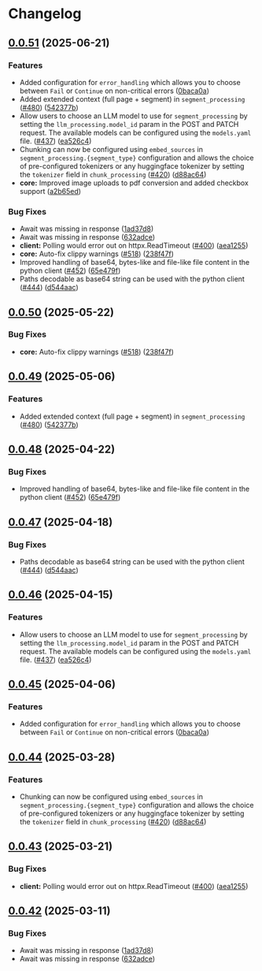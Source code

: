 # Changelog

## [0.0.51](https://github.com/dhruvb26/keycloakify-setup/compare/chunkr-ai-v0.0.50...chunkr-ai-v0.0.51) (2025-06-21)


### Features

* Added configuration for `error_handling` which allows you to choose between `Fail` or `Continue` on non-critical errors ([0baca0a](https://github.com/dhruvb26/keycloakify-setup/commit/0baca0a519b44d139f64d02bec754f259ed329de))
* Added extended context (full page + segment) in `segment_processing` ([#480](https://github.com/dhruvb26/keycloakify-setup/issues/480)) ([542377b](https://github.com/dhruvb26/keycloakify-setup/commit/542377b904aef5fb215bdea3f837315a23eb37de))
* Allow users to choose an LLM model to use for `segment_processing` by setting the `llm_processing.model_id` param in the POST and PATCH request. The available models can be configured using the `models.yaml` file. ([#437](https://github.com/dhruvb26/keycloakify-setup/issues/437)) ([ea526c4](https://github.com/dhruvb26/keycloakify-setup/commit/ea526c4c48692ae5d8a9ba00b70008ce238a4c14))
* Chunking can now be configured using `embed_sources` in `segment_processing.{segment_type}` configuration and allows the choice of pre-configured tokenizers or any huggingface tokenizer by setting the `tokenizer` field in `chunk_processing` ([#420](https://github.com/dhruvb26/keycloakify-setup/issues/420)) ([d88ac64](https://github.com/dhruvb26/keycloakify-setup/commit/d88ac646ece3935f1c7fcd028bb6c5df0b7d00d3))
* **core:** Improved image uploads to pdf conversion and added checkbox support ([a2b65ed](https://github.com/dhruvb26/keycloakify-setup/commit/a2b65ed182dcc07af1bccc5b4e98dec3a3335ed8))


### Bug Fixes

* Await was missing in response ([1ad37d8](https://github.com/dhruvb26/keycloakify-setup/commit/1ad37d851ee0379c13ba663fc8bafb3541e409a2))
* Await was missing in response ([632adce](https://github.com/dhruvb26/keycloakify-setup/commit/632adce42c7850a788e0e46817e2498724c76890))
* **client:** Polling would error out on httpx.ReadTimeout ([#400](https://github.com/dhruvb26/keycloakify-setup/issues/400)) ([aea1255](https://github.com/dhruvb26/keycloakify-setup/commit/aea125533063de8bbddb36741aed5c1c07ba693b))
* **core:** Auto-fix clippy warnings ([#518](https://github.com/dhruvb26/keycloakify-setup/issues/518)) ([238f47f](https://github.com/dhruvb26/keycloakify-setup/commit/238f47fdaf5d2e62d12448424d1018eb1803b8f8))
* Improved handling of base64, bytes-like and file-like file content in the python client ([#452](https://github.com/dhruvb26/keycloakify-setup/issues/452)) ([65e479f](https://github.com/dhruvb26/keycloakify-setup/commit/65e479f75ecb91e676afcffe1843d4902a8736e7))
* Paths decodable as base64 string can be used with the python client ([#444](https://github.com/dhruvb26/keycloakify-setup/issues/444)) ([d544aac](https://github.com/dhruvb26/keycloakify-setup/commit/d544aac952d7a6b45ece09b691ad0d1d4b9454c1))

## [0.0.50](https://github.com/lumina-ai-inc/chunkr/compare/chunkr-ai-v0.0.49...chunkr-ai-v0.0.50) (2025-05-22)


### Bug Fixes

* **core:** Auto-fix clippy warnings ([#518](https://github.com/lumina-ai-inc/chunkr/issues/518)) ([238f47f](https://github.com/lumina-ai-inc/chunkr/commit/238f47fdaf5d2e62d12448424d1018eb1803b8f8))

## [0.0.49](https://github.com/lumina-ai-inc/chunkr/compare/chunkr-ai-v0.0.48...chunkr-ai-v0.0.49) (2025-05-06)


### Features

* Added extended context (full page + segment) in `segment_processing` ([#480](https://github.com/lumina-ai-inc/chunkr/issues/480)) ([542377b](https://github.com/lumina-ai-inc/chunkr/commit/542377b904aef5fb215bdea3f837315a23eb37de))

## [0.0.48](https://github.com/lumina-ai-inc/chunkr/compare/chunkr-ai-v0.0.47...chunkr-ai-v0.0.48) (2025-04-22)


### Bug Fixes

* Improved handling of base64, bytes-like and file-like file content in the python client ([#452](https://github.com/lumina-ai-inc/chunkr/issues/452)) ([65e479f](https://github.com/lumina-ai-inc/chunkr/commit/65e479f75ecb91e676afcffe1843d4902a8736e7))

## [0.0.47](https://github.com/lumina-ai-inc/chunkr/compare/chunkr-ai-v0.0.46...chunkr-ai-v0.0.47) (2025-04-18)


### Bug Fixes

* Paths decodable as base64 string can be used with the python client ([#444](https://github.com/lumina-ai-inc/chunkr/issues/444)) ([d544aac](https://github.com/lumina-ai-inc/chunkr/commit/d544aac952d7a6b45ece09b691ad0d1d4b9454c1))

## [0.0.46](https://github.com/lumina-ai-inc/chunkr/compare/chunkr-ai-v0.0.45...chunkr-ai-v0.0.46) (2025-04-15)


### Features

* Allow users to choose an LLM model to use for `segment_processing` by setting the `llm_processing.model_id` param in the POST and PATCH request. The available models can be configured using the `models.yaml` file. ([#437](https://github.com/lumina-ai-inc/chunkr/issues/437)) ([ea526c4](https://github.com/lumina-ai-inc/chunkr/commit/ea526c4c48692ae5d8a9ba00b70008ce238a4c14))

## [0.0.45](https://github.com/lumina-ai-inc/chunkr/compare/chunkr-ai-v0.0.44...chunkr-ai-v0.0.45) (2025-04-06)


### Features

* Added configuration for `error_handling` which allows you to choose between `Fail` or `Continue` on non-critical errors ([0baca0a](https://github.com/lumina-ai-inc/chunkr/commit/0baca0a519b44d139f64d02bec754f259ed329de))

## [0.0.44](https://github.com/lumina-ai-inc/chunkr/compare/chunkr-ai-v0.0.43...chunkr-ai-v0.0.44) (2025-03-28)


### Features

* Chunking can now be configured using `embed_sources` in `segment_processing.{segment_type}` configuration and allows the choice of pre-configured tokenizers or any huggingface tokenizer by setting the `tokenizer` field in `chunk_processing` ([#420](https://github.com/lumina-ai-inc/chunkr/issues/420)) ([d88ac64](https://github.com/lumina-ai-inc/chunkr/commit/d88ac646ece3935f1c7fcd028bb6c5df0b7d00d3))

## [0.0.43](https://github.com/lumina-ai-inc/chunkr/compare/chunkr-ai-v0.0.42...chunkr-ai-v0.0.43) (2025-03-21)


### Bug Fixes

* **client:** Polling would error out on httpx.ReadTimeout ([#400](https://github.com/lumina-ai-inc/chunkr/issues/400)) ([aea1255](https://github.com/lumina-ai-inc/chunkr/commit/aea125533063de8bbddb36741aed5c1c07ba693b))

## [0.0.42](https://github.com/lumina-ai-inc/chunkr/compare/chunkr-ai-v0.0.41...chunkr-ai-v0.0.42) (2025-03-11)


### Bug Fixes

* Await was missing in response ([1ad37d8](https://github.com/lumina-ai-inc/chunkr/commit/1ad37d851ee0379c13ba663fc8bafb3541e409a2))
* Await was missing in response ([632adce](https://github.com/lumina-ai-inc/chunkr/commit/632adce42c7850a788e0e46817e2498724c76890))
